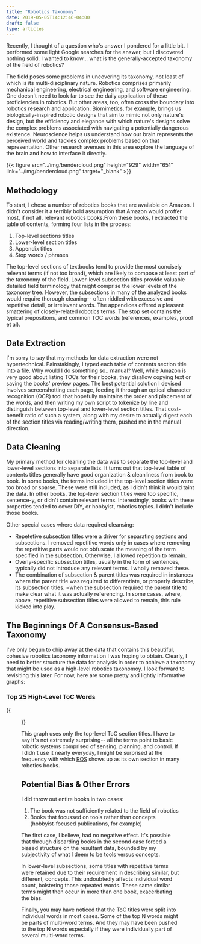 ```yaml
---
title: "Robotics Taxonomy"
date: 2019-05-05T14:12:46-04:00
draft: false
type: articles
---
```


Recently, I thought of a question who's answer I pondered for a little bit. I performed some light Google searches for the answer, but I discovered nothing solid. I wanted to know... what is the generally-accepted taxonomy of the field of robotics?

The field poses some problems in uncovering its taxonomy, not least of which is its multi-disciplinary nature. Robotics comprises primarily mechanical engineering, electrical engineering, and software engineering. One doesn't need to look far to see the daily application of these proficiencies in robotics. But other areas, too, often cross the boundary into robotics research and application. Biomimetics, for example, brings us biologically-inspired robotic designs that aim to mimic not only nature's design, but the efficiency and elegance with which nature's designs solve the complex problems associated with navigating a potentially dangerous existence. Neuroscience helps us understand how our brain represents the perceived world and tackles complex problems based on that representation. Other research avenues in this area explore the language of the brain and how to interface it directly.

{{< figure src="../img/bendercloud.png" height="929" width="651" link="../img/bendercloud.png" target="_blank" >}}

## Methodology
To start, I chose a number of robotics books that are available on Amazon. I didn't consider it a terribly bold assumption that Amazon would proffer most, if not all, relevant robotics books.From these books, I extracted the table of contents, forming four lists in the process:

1. Top-level sections titles
1. Lower-level section titles
1. Appendix titles
1. Stop words / phrases

The top-level sections of textbooks tend to provide the most concisely relevant terms (if not too broad), which are likely to compose at least part of the taxonomy of the field. Lower-level subsection titles provide valuable detailed field terminology that might comprise the lower levels of the taxonomy tree. However, the subsections in many of the analyzed books would require thorough cleaning-- often  riddled with excessive and repetitive detail, or irrelevant words. The appendices offered a pleasant smattering of closely-related robotics terms. The stop set contains the typical prepositions, and common TOC words (references, examples, proof et al).

## Data Extraction
I'm sorry to say that my methods for data extraction were not hypertechnical. Painstakingly, I typed each table of contents section title into a file. Why would I do something so.. manual? Well, while Amazon is very good about listing TOCs for their books, they disallow copying text or saving the books' preview pages. The best potential solution I devised involves screenshotting each page, feeding it through an optical character recognition (OCR) tool that hopefully maintains the order and placement of the words, and then writing my own script to tokenize by line and distinguish between top-level and lower-level section titles. That cost-benefit ratio of such a system, along with my desire to actually digest each of the section titles via reading/writing them, pushed me in the manual direction. 

## Data Cleaning
My primary method for cleaning the data was to separate the top-level and lower-level sections into separate lists. It turns out that top-level table of contents titles generally have good organization & cleanliness from book to book. In some books, the terms included in the top-level section titles were too broad or sparse. These were still included, as I didn't think it would taint the data. In other books, the top-level section titles were too specific, sentence-y, or didn't contain relevant terms. Interestingly, books with these properties tended to cover DIY, or hobbyist, robotics topics. I didn't include those books. 

Other special cases where data required cleansing:
* Repetetive subsection titles were a driver for separating sections and subsections. I removed repetitive words only in cases where removing the repetitive parts would not obfuscate the meaning of the term specified in the subsection. Otherwise, I allowed repetition to remain.
* Overly-specific subsection titles, usually in the form of sentences, typically did not introduce any relevant terms. I wholly removed these.
* The combination of subsection & parent titles was required in instances where the parent title was required to differentiate, or properly describe, its subsection titles.
=when the subsection required the parent title to make clear what it was actually referencing. In some cases, where, above, repetitive subsection titles were allowed to remain, this rule kicked into play.

## The Beginnings Of A Consensus-Based Taxonomy
I've only begun to chip away at the data that contains this beautiful, cohesive robotics taxonomy information I was hoping to obtain. Clearly, I need to better structure the data for analysis in order to achieve a taxonomy that might be used as a high-level robotics taxonomoy. I look forward to revisiting this later. For now, here are some pretty and lightly informative graphs:

### Top 25 High-Level ToC Words
{{<figure src="../img/topwords_25_transparent.png" height="600" >}}

This graph uses only the top-level ToC section titles. I have to say it's not extremely surprising-- all the terms point to basic robotic systems comprised of sensing, planning, and control. If I didn't use it nearly everyday, I might be surprised at the frequency with which [ROS](https://www.ros.org/) shows up as its own section in many robotics books.

## Potential Bias & Other Errors
I did throw out entire books in two cases:

1. The book was not sufficiently related to the field of robotics
1. Books that focussed on tools rather than concepts (hobbyist-focused publications, for example)

The first case, I believe, had no negative effect. It's possible that through discarding books in the second case forced a biased structure on the resultant data, bounded by my subjectivity of what I deem to be tools versus concepts. 

In lower-level subsections, some titles with repetitive terms were retained due to their requirement in describing similar, but different, concepts. This undoubtedly affects individual word count, bolstering those repeated words. These same similar terms might then occur in more than one book, exacerbating the bias. 

Finally, you may have noticed that the ToC titles were split into individual words in most cases. Some of the top N words might be parts of multi-word terms. And they may have been pushed to the top N words especially if they were individually part of several multi-word terms. 
